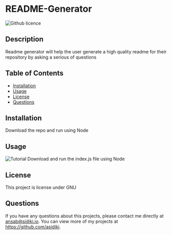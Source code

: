 # README-Generator
  ![Github licence](http://img.shields.io/badge/license-GNU-blue.svg)
  
  ## Description 
  Readme generator will help the user generate a high quality readme for their repository by asking a serious of questions
  ## Table of Contents
  * [Installation](#installation)
  * [Usage](#usage)
  * [License](#license)
  * [Questions](#questions)
  
  ## Installation 
  Download the repo and run using Node
  ## Usage 
  ![Tutorial](./utils/readme-generator.gif)
  Download and run the index.js file using Node
  ## License 
  This project is license under GNU
  ## Questions
  If you have any questions about this projects, please contact me directly at ansab@sidiki.io. You can view more of my projects at https://github.com/asidiki.
